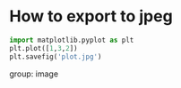 # How to export to jpeg

```python
import matplotlib.pyplot as plt
plt.plot([1,3,2])
plt.savefig('plot.jpg')
```


group: image


